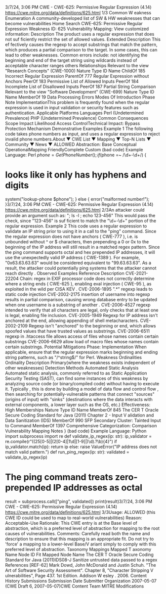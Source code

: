 3/7/24, 3:06 PM CWE - CWE-625: Permissive Regular Expression (4.14)
https://cwe.mitre.org/data/deﬁnitions/625.html 1/3
Common W eakness Enumeration
A community-developed list of SW & HW weaknesses that can become
vulnerabilities
Home Search
CWE-625: Permissive Regular Expression
Weakness ID: 625
Vulnerability Mapping: 
View customized information:
 Description
The product uses a regular expression that does not suf ficiently restrict the set of allowed values.
 Extended Description
This ef fectively causes the regexp to accept substrings that match the pattern, which produces a partial comparison to the target. In
some cases, this can lead to other weaknesses. Common errors include:
not identifying the beginning and end of the target string
using wildcards instead of acceptable character ranges
others
 Relationships
 Relevant to the view "Research Concepts" (CWE-1000)
Nature Type ID Name
ChildOf 185 Incorrect Regular Expression
ParentOf 777 Regular Expression without Anchors
PeerOf 183 Permissive List of Allowed Inputs
PeerOf 184 Incomplete List of Disallowed Inputs
PeerOf 187 Partial String Comparison
 Relevant to the view "Software Development" (CWE-699)
Nature Type ID Name
MemberOf 19 Data Processing Errors
 Modes Of Introduction
Phase Note
ImplementationThis problem is frequently found when the regular expression is used in input validation or security features such
as authentication.
 Applicable Platforms
Languages
Perl (Undetermined Prevalence)
PHP (Undetermined Prevalence)
 Common Consequences
Scope Impact Likelihood
Access ControlTechnical Impact: Bypass Protection Mechanism
 Demonstrative Examples
Example 1
The following code takes phone numbers as input, and uses a regular expression to reject invalid phone numbers.About ▼ CWE List ▼ Mapping ▼ Top-N Lists ▼ Community ▼ News ▼
ALLOWED
Abstraction: Base
Conceptual OperationalMapping
FriendlyComplete Custom
(bad code) Example Language: Perl 
$phone = GetPhoneNumber();
if ($phone =~ /\d+-\d+/) {
# looks like it only has hyphens and digits
system("lookup-phone $phone");
}
else {
error("malformed number!");
}3/7/24, 3:06 PM CWE - CWE-625: Permissive Regular Expression (4.14)
https://cwe.mitre.org/data/deﬁnitions/625.html 2/3An attacker could provide an argument such as: "; ls -l ; echo 123-456" This would pass the check, since "123-456" is suf ficient to
match the "\d+-\d+" portion of the regular expression.
Example 2
This code uses a regular expression to validate an IP string prior to using it in a call to the "ping" command.
Since the regular expression does not have anchors ( CWE-777 ), i.e. is unbounded without ^ or $ characters, then prepending a 0 or
0x to the beginning of the IP address will still result in a matched regex pattern. Since the ping command supports octal and hex
prepended IP addresses, it will use the unexpectedly valid IP address ( CWE-1389 ). For example, "0x63.63.63.63" would be
considered equivalent to "99.63.63.63". As a result, the attacker could potentially ping systems that the attacker cannot reach directly .
 Observed Examples
Reference Description
CVE-2021-22204 Chain: regex in EXIF processor code does not correctly determine where a string ends ( CWE-625 ),
enabling eval injection ( CWE-95 ), as exploited in the wild per CISA KEV .
CVE-2006-1895 ".\*" regexp leads to static code injection
CVE-2002-2175 insertion of username into regexp results in partial comparison, causing wrong database entry to be
updated when one username is a substring of another .
CVE-2006-4527 regexp intended to verify that all characters are legal, only checks that at least one is legal, enabling
file inclusion.
CVE-2005-1949 Regexp for IP address isn't anchored at the end, allowing appending of shell metacharacters.
CVE-2002-2109 Regexp isn't "anchored" to the beginning or end, which allows spoofed values that have trusted values
as substrings.
CVE-2006-6511 regexp in .htaccess file allows access of files whose names contain certain substrings
CVE-2006-6629 allow load of macro files whose names contain certain substrings.
 Potential Mitigations
Phase: Implementation
When applicable, ensure that the regular expression marks beginning and ending string patterns, such as "/^string$/" for Perl.
 Weakness Ordinalities
Ordinality Description
Primary(where the weakness exists independent of other weaknesses)
 Detection Methods
Automated Static Analysis
Automated static analysis, commonly referred to as Static Application Security Testing (SAST), can find some instances of this
weakness by analyzing source code (or binary/compiled code) without having to execute it. Typically , this is done by building a
model of data flow and control flow , then searching for potentially-vulnerable patterns that connect "sources" (origins of input)
with "sinks" (destinations where the data interacts with external components, a lower layer such as the OS, etc.)
Effectiveness: High
 Memberships
Nature Type ID Name
MemberOf 845 The CER T Oracle Secure Coding Standard for Java (2011) Chapter 2 - Input V alidation and
Data Sanitization (IDS)
MemberOf 990 SFP Secondary Cluster: Tainted Input to Command
MemberOf 1397 Comprehensive Categorization: Comparison
 Vulnerability Mapping Notes
}
(bad code) Example Language: Python 
import subprocess
import re
def validate\_ip\_regex(ip: str):
ip\_validator = re.compile(r"((25[0-5]|(2[0-4]|1\d|[1-9]|)\d)\.?\b){4}")
if ip\_validator.match(ip):
return ip
else:
raise ValueError("IP address does not match valid pattern.")
def run\_ping\_regex(ip: str):
validated = validate\_ip\_regex(ip)
# The ping command treats zero-prepended IP addresses as octal
result = subprocess.call(["ping", validated])
print(result)3/7/24, 3:06 PM CWE - CWE-625: Permissive Regular Expression (4.14)
https://cwe.mitre.org/data/deﬁnitions/625.html 3/3Usage: ALLOWED (this CWE ID could be used to map to real-world vulnerabilities)
Reason: Acceptable-Use
Rationale:
This CWE entry is at the Base level of abstraction, which is a preferred level of abstraction for mapping to the root causes of
vulnerabilities.
Comments:
Carefully read both the name and description to ensure that this mapping is an appropriate fit. Do not try to 'force' a mapping to a
lower-level Base/V ariant simply to comply with this preferred level of abstraction.
 Taxonomy Mappings
Mapped T axonomy Name Node ID Fit Mapped Node Name
The CER T Oracle Secure
Coding Standard for Java
(2011)IDS08-J Sanitize untrusted data passed to a regex
 References
[REF-62] Mark Dowd, John McDonald and Justin Schuh. "The Art of Software Security Assessment". Chapter 8, "Character
Stripping V ulnerabilities", Page 437. 1st Edition. Addison W esley . 2006.
 Content History
 Submissions
Submission Date Submitter Organization
2007-05-07
(CWE Draft 6, 2007-05-07)CWE Content Team MITRE
 Modifications